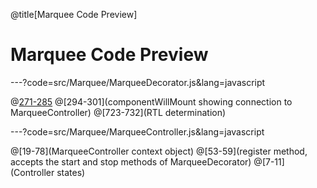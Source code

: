 @title[Marquee Code Preview]
# Marquee Code Preview

---?code=src/Marquee/MarqueeDecorator.js&lang=javascript

@[271-285](Constructor)
@[294-301](componentWillMount showing connection to MarqueeController)
@[723-732](RTL determination)

---?code=src/Marquee/MarqueeController.js&lang=javascript

@[19-78](MarqueeController context object)
@[53-59](register method, accepts the start and stop methods of MarqueeDecorator)
@[7-11](Controller states)